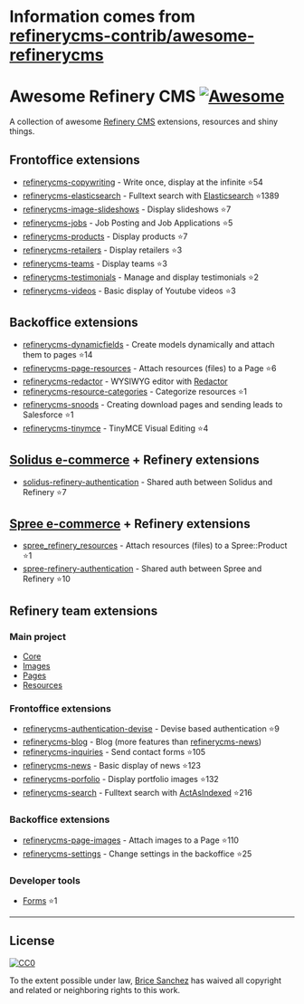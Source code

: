 # Information comes from [refinerycms-contrib/awesome-refinerycms](https://github.com/refinerycms-contrib/awesome-refinerycms)
# Awesome Refinery CMS [![Awesome](https://cdn.rawgit.com/sindresorhus/awesome/d7305f38d29fed78fa85652e3a63e154dd8e8829/media/badge.svg)](https://github.com/sindresorhus/awesome)

A collection of awesome [Refinery CMS](http://www.refinerycms.com/) extensions, resources and shiny things.

## Frontoffice extensions
* [refinerycms-copywriting](https://github.com/unixcharles/refinerycms-copywriting) - Write once, display at the infinite :star:54
* [refinerycms-elasticsearch](https://github.com/refinerycms-contrib/refinerycms-elasticsearch) - Fulltext search with [Elasticsearch](https://github.com/elastic/elasticsearch-ruby) :star:1389
* [refinerycms-image-slideshows](https://github.com/bisscomm/refinerycms-image-slideshows) - Display slideshows :star:7
* [refinerycms-jobs](https://github.com/bisscomm/refinerycms-jobs) - Job Posting and Job Applications :star:5
* [refinerycms-products](https://github.com/bisscomm/refinerycms-products) - Display products :star:7
* [refinerycms-retailers](https://github.com/bisscomm/refinerycms-retailers) - Display retailers :star:3
* [refinerycms-teams](https://github.com/bisscomm/refinerycms-teams) - Display teams :star:3
* [refinerycms-testimonials](https://github.com/anitagraham/refinerycms-testimonials) - Manage and display testimonials :star:2
* [refinerycms-videos](https://github.com/bisscomm/refinerycms-videos) - Basic display of Youtube videos :star:3

## Backoffice extensions
* [refinerycms-dynamicfields](https://github.com/jfalameda/refinerycms-dynamicfields) - Create models dynamically and attach them to pages :star:14
* [refinerycms-page-resources](https://github.com/anitagraham/refinerycms-page-resources) - Attach resources (files) to a Page :star:6
* [refinerycms-redactor](https://github.com/rabid/refinerycms-redactor) - WYSIWYG editor with [Redactor](https://imperavi.com/redactor/)
* [refinerycms-resource-categories](https://github.com/bisscomm/refinerycms-resource-categories) - Categorize resources :star:1
* [refinerycms-snoods](https://github.com/cleverlemming/refinerycms-snoods) - Creating download pages and sending leads to Salesforce :star:1
* [refinerycms-tinymce](https://github.com/ghoppe/refinerycms-tinymce) - TinyMCE Visual Editing :star:4


## [Solidus e-commerce](https://github.com/solidusio/solidus) + Refinery extensions
* [solidus-refinery-authentication](https://github.com/refinerycms-contrib/solidus-refinery-authentication) - Shared auth between Solidus and Refinery :star:7

## [Spree e-commerce](https://github.com/spree/spree) + Refinery extensions
* [spree_refinery_resources](https://github.com/bisscomm/spree_refinery_resources) - Attach resources (files) to a Spree::Product :star:1
* [spree-refinery-authentication](https://github.com/refinerycms-contrib/spree-refinery-authentication) - Shared auth between Spree and Refinery :star:10

## Refinery team extensions

### Main project
* [Core](https://github.com/refinery/refinerycms/tree/master/core)
* [Images](https://github.com/refinery/refinerycms/tree/master/images)
* [Pages](https://github.com/refinery/refinerycms/tree/master/pages)
* [Resources](https://github.com/refinery/refinerycms/tree/master/resources)

### Frontoffice extensions
* [refinerycms-authentication-devise](https://github.com/refinery/refinerycms-authentication-devise) - Devise based authentication :star:9
* [refinerycms-blog](https://github.com/refinery/refinerycms-blog) - Blog (more features than [refinerycms-news](https://github.com/refinery/refinerycms-news))
* [refinerycms-inquiries](https://github.com/refinery/refinerycms-inquiries) - Send contact forms :star:105
* [refinerycms-news](https://github.com/refinery/refinerycms-news) - Basic display of news :star:123
* [refinerycms-porfolio](https://github.com/refinery/refinerycms-portfolio) - Display portfolio images :star:132
* [refinerycms-search](https://github.com/refinery/refinerycms-search) - Fulltext search with [ActAsIndexed](https://github.com/dougal/acts_as_indexed) :star:216

### Backoffice extensions
* [refinerycms-page-images](https://github.com/refinery/refinerycms-page-images) - Attach images to a Page :star:110
* [refinerycms-settings](https://github.com/refinery/refinerycms-settings) - Change settings in the backoffice :star:25

### Developer tools
* [Forms](https://github.com/refinery/refinerycms-forms) :star:1


---

## License

[![CC0](https://i.creativecommons.org/p/zero/1.0/88x31.png)](https://creativecommons.org/publicdomain/zero/1.0/)

To the extent possible under law, [Brice Sanchez](http://brice-sanchez.com) has waived all copyright and related or neighboring rights to this work.

